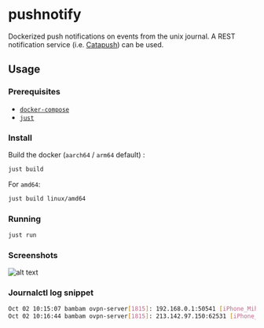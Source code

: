 # pushnotify

Dockerized push notifications on events from the unix journal.
A REST notification service (i.e. [Catapush](https://www.catapush.com/)) can be used.


## Usage

### Prerequisites

* [`docker-compose`](https://github.com/docker/compose)
* [`just`](https://github.com/casey/just)

### Install

Build the docker (`aarch64` / `arm64` default) :
```bash
just build
```

For `amd64`:
```bash
just build linux/amd64
```

### Running

```bash
just run
```

### Screenshots
![alt text](screenshots/demo.png)

### Journalctl log snippet

```bash
Oct 02 10:15:07 bambam ovpn-server[1815]: 192.168.0.1:50541 [iPhone_Mihai_20210918] Peer Connection Initiated with [AF_INET]192.168.0.1:50541
Oct 02 10:16:44 bambam ovpn-server[1815]: 213.142.97.150:62531 [iPhone_Mihai_20210918] Peer Connection Initiated with [AF_INET]213.142.97.150:62531
```
